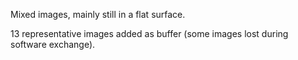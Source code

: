 
Mixed images, mainly still in a flat surface.

13 representative images added as buffer (some images lost during software exchange).
